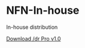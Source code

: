 # NFN-In-house
In-house distribution

<a href="itms-services://?action=download-manifest&url=https://github.com/anasamanp/NFN-In-house/blob/master/manifest.plist">Download /dr Pro v1.0</a>



